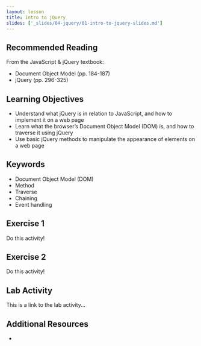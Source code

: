 ```yaml
---
layout: lesson
title: Intro to jQuery
slides: ['_slides/04-jquery/01-intro-to-jquery-slides.md']
---
```


## Recommended Reading

From the JavaScript & jQuery textbook:

- Document Object Model (pp. 184-187)
- jQuery (pp. 296-325)

## Learning Objectives

- Understand what jQuery is in relation to JavaScript, and how to implement it on a web page
- Learn what the browser’s Document Object Model (DOM) is, and how to traverse it using jQuery
- Use basic jQuery methods to manipulate the appearance of elements on a web page

## Keywords

- Document Object Model (DOM)
- Method
- Traverse
- Chaining
- Event handling

## Exercise 1

Do this activity!

## Exercise 2

Do this activity!

## Lab Activity

This is a link to the lab activity...

## Additional Resources

-
